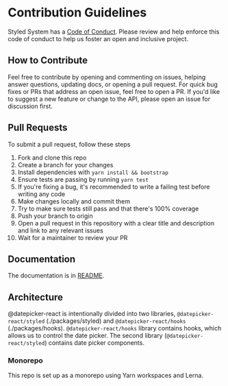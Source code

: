 # Contribution Guidelines

Styled System has a [Code of Conduct][]. Please review and help enforce this code of conduct to help
us foster an open and inclusive project.

[code of conduct]: ./CODE_OF_CONDUCT.MD

## How to Contribute

Feel free to contribute by opening and commenting on issues, helping answer questions, updating
docs, or opening a pull request. For quick bug fixes or PRs that address an open issue, feel free to
open a PR. If you'd like to suggest a new feature or change to the API, please open an issue for
discussion first.

## Pull Requests

To submit a pull request, follow these steps

1. Fork and clone this repo
2. Create a branch for your changes
3. Install dependencies with `yarn install && bootstrap`
4. Ensure tests are passing by running `yarn test`
5. If you're fixing a bug, it's recommended to write a failing test before writing any code
6. Make changes locally and commit them
7. Try to make sure tests still pass and that there's 100% coverage
8. Push your branch to origin
9. Open a pull request in this repository with a clear title and description and link to any
   relevant issues
10. Wait for a maintainer to review your PR

## Documentation

The documentation is in [README](./README.MD).

## Architecture

@datepicker-react is intentionally divided into two libraries, `@datepicker-react/styled`
(./packages/styled) and `@datepicker-react/hooks` (./packages/hooks). `@datepicker-react/hooks`
library contains hooks, which allows us to control the date picker. The second library
(`@datepicker-react/styled`) contains date picker components.

### Monorepo

This repo is set up as a monorepo using Yarn workspaces and Lerna.
